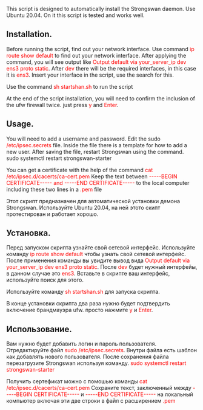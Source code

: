 This script is designed to automatically install the Strongswan daemon. Use Ubuntu 20.04. On it this script is tested and works well.

<h2>Installation.</h2>
Before running the script, find out your network interface. Use command
<font color="red">ip route show default</font>
to find out your network interface.
After applying the command, you will see output like
<font color="red">Output
default via your_server_ip dev ens3 proto static</font>. After <font color="red">dev</font> there will be the required interfaces, in this case it is <font color="red">ens3</font>. Insert your interface in the script, use the search for this.

Use the command <font color="red">sh startshan.sh</font> to run the script

At the end of the script installation, you will need to confirm the inclusion of the ufw firewall twice. just press <font color="red">y</font> and <font color="red">Enter</font>.

<h2>Usage.</h2>
You will need to add a username and password.
Edit the sudo <font color="red">/etc/ipsec.secrets</font> file. Inside the file there is a template for how to add a new user.
After saving the file, restart Strongswan using the command.
sudo systemctl restart strongswan-starter

You can get a certificate with the help of the command
<font color="red">cat /etc/ipsec.d/cacerts/ca-cert.pem</font>
Keep the text between
<font color="red">-----BEGIN CERTIFICATE----- and -----END CERTIFICATE-----</font>
to the local computer including these two lines in a <font color="red">.pem</font> file




Этот скрипт предназначен для автоматической установки демона Strongswan. Используйте Ubuntu 20.04, на ней этото скипт протестирован и работает хорошо.

<h2>Установка.</h2>
Перед запуском скрипта узнайте свой сетевой интерфейс. Используйте команду 
<font color="red">ip route show default</font> чтобы узнать свой сетевой интерфейс.
После применения команды вы увидите вывод вида
<font color="red">Output
default via your_server_ip dev ens3  proto static</font>. После <font color="red">dev</font> будет нужный интерфейы, в данном случае это <font color="red">ens3</font>. Вставьте в скрипте ваш интерфейс, используйте поиск для этого.

Используйте команду <font color="red">sh startshan.sh</font>  для запуска скрипта.

В конце установки скрипта два раза нужно будет подтвердить включение брандмауэра ufw. просто нажмите <font color="red">y</font> и <font color="red">Enter</font>.

<h2>Использование.</h2>
Вам нужно будет добавить логин и пароль пользователя.
Отредактируйте файл <font color="red">sudo /etc/ipsec.secrets</font>. Внутри файла есть шаблон как добавлять нового пользователя.
После сохранения файла перезагрузите Strongswan используя команду.
<font color="red">sudo systemctl restart strongswan-starter</font>

Получить сертефикат можно с помошью команды
<font color="red">cat /etc/ipsec.d/cacerts/ca-cert.pem</font>
Сохраните текст, заключенный между
<font color="red">-----BEGIN CERTIFICATE-----</font> и <font color="red">-----END CERTIFICATE-----</font>
на локальный компьютер включая эти две строки в файл с расширением <font color="red">.pem</font>